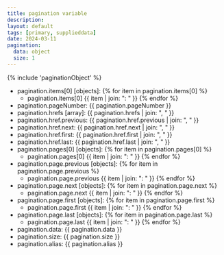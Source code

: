 ```yaml
---
title: pagination variable
description: 
layout: default
tags: [primary, supplieddata]
date: 2024-03-11
pagination:
  data: object
  size: 1
---
```

{% include 'paginationObject' %}

- pagination.items[0] [objects]:
  {% for item in pagination.items[0] %}
  - pagination.items[0] {{ item | join: ": " }}
  {% endfor %}
- pagination.pageNumber: {{ pagination.pageNumber }}
- pagination.hrefs [array]: {{ pagination.hrefs | join: ", " }}
- pagination.href.previous: {{ pagination.href.previous | join: ", " }}
- pagination.href.next: {{ pagination.href.next | join: ", " }}
- pagination.href.first: {{ pagination.href.first | join: ", " }}
- pagination.href.last: {{ pagination.href.last | join: ", " }}
- pagination.pages[0] [objects]:
  {% for item in pagination.pages[0] %}
  - pagination.pages[0] {{ item | join: ": " }}
  {% endfor %}
- pagination.page.previous [objects]:
  {% for item in pagination.page.previous %}
  - pagination.page.previous {{ item | join: ": " }}
  {% endfor %}
- pagination.page.next [objects]:
  {% for item in pagination.page.next %}
  - pagination.page.next {{ item | join: ": " }}
  {% endfor %}
- pagination.page.first [objects]:
  {% for item in pagination.page.first %}
  - pagination.page.first {{ item | join: ": " }}
  {% endfor %}
- pagination.page.last [objects]:
  {% for item in pagination.page.last %}
  - pagination.page.last {{ item | join: ": " }}
  {% endfor %}
- pagination.data: {{ pagination.data }}
- pagination.size: {{ pagination.size }}
- pagination.alias: {{ pagination.alias }}